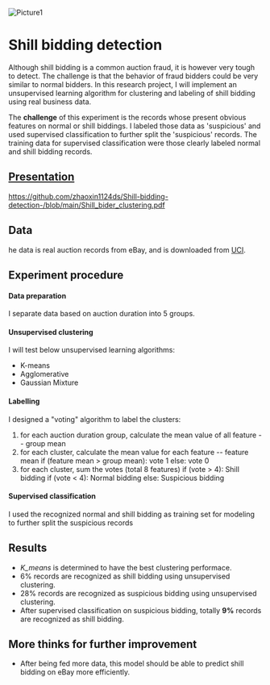 ![Picture1](https://user-images.githubusercontent.com/45460506/103392352-06f9d500-4ae3-11eb-9fdf-8dec8a9c3e4f.png)
# Shill bidding detection 
Although shill bidding is a common auction fraud, it is however very tough to detect. The challenge is that the behavior of fraud bidders could be very similar to normal bidders. In this research project, I will implement an unsupervised learning algorithm for clustering and labeling of shill bidding using real business data.

The **challenge** of this experiment is the records whose present obvious features on normal or shill biddings. I labeled those data as 'suspicious' and used supervised classification to further split the 'suspicious' records. The training data for supervised classification were those clearly labeled normal and shill bidding records.

## [Presentation](https://github.com/zhaoxin1124ds/Shill-bidding-detection-/blob/main/Shill_bider_clustering.pdf)
https://github.com/zhaoxin1124ds/Shill-bidding-detection-/blob/main/Shill_bider_clustering.pdf

## Data
he data is real auction records from eBay, and is downloaded from [UCI](https://archive.ics.uci.edu/ml/datasets/Shill+Bidding+Dataset).

## Experiment procedure
#### Data preparation
I separate data based on auction duration into 5 groups.
#### Unsupervised clustering
I will test below unsupervised learning algorithms:
* K-means
* Agglomerative
* Gaussian Mixture
#### Labelling
I designed a "voting" algorithm to label the clusters:
1. for each auction duration group, calculate the mean value of all feature -- group mean
2. for each cluster, calculate the mean value for each feature -- feature mean
    if (feature mean > group mean): vote 1
    else: vote 0
3. for each cluster, sum the votes (total 8 features)
    if (vote > 4): Shill bidding
    if (vote < 4): Normal bidding
    else: Suspicious bidding
#### Supervised classification
I used the recognized normal and shill bidding as training set for modeling to further split the suspicious records

## Results
* _K_means_ is determined to have the best clustering performace.
* 6% records are recognized as shill bidding using unsupervised clustering.
* 28% records are recognized as suspicious bidding using unsupervised clustering.
* After supervised classification on suspicious bidding, totally **9%** records are recognized as shill bidding.

## More thinks for further improvement
* After being fed more data, this model should be able to predict shill bidding on eBay more efficiently.
